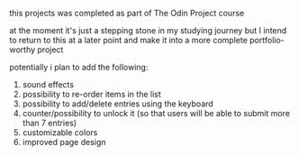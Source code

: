 this projects was completed as part of The Odin Project course

at the moment it's just a stepping stone in my studying journey but I intend to return to this at a later point and make it into a more complete portfolio-worthy project

potentially i plan to add the following:
1) sound effects
2) possibility to re-order items in the list
3) possibility to add/delete entries using the keyboard
4) counter/possibility to unlock it (so that users will be able to submit more than 7 entries)
5) customizable colors
6) improved page design
